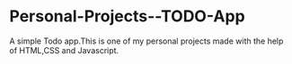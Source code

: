 # Personal-Projects--TODO-App
A simple Todo app.This is one of my personal projects made with the help of HTML,CSS and Javascript.
